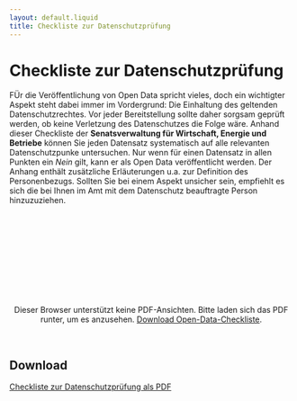 ```yaml
---
layout: default.liquid
title: Checkliste zur Datenschutzprüfung
---
```


# Checkliste zur Datenschutzprüfung

FÜr die Veröffentlichung von Open Data spricht vieles, doch ein wichtigter Aspekt steht dabei immer im Vordergrund: Die Einhaltung des geltenden Datenschutzrechtes. Vor jeder Bereitstellung sollte daher sorgsam geprüft werden, ob keine Verletzung des Datenschutzes die Folge wäre. Anhand dieser Checkliste der **Senatsverwaltung für Wirtschaft, Energie und Betriebe** können Sie jeden Datensatz systematisch auf alle relevanten Datenschutzpunke untersuchen. Nur wenn für einen Datensatz in allen Punkten ein _Nein_ gilt, kann er als Open Data veröffentlicht werden. Der Anhang enthält zusätzliche Erläuterungen u.a. zur Definition des Personenbezugs. Sollten Sie bei einem Aspekt unsicher sein, empfiehlt es sich die bei Ihnen im Amt mit dem Datenschutz beauftragte Person hinzuzuziehen.

<center>
  <object data="/assets/file-download/datenschutz_checkliste.pdf" type="application/pdf" class="pdf">
      <embed src="/assets/file-download/datenschutz_checkliste.pdf">
          <p>Dieser Browser unterstützt keine PDF-Ansichten. Bitte laden sich das PDF runter, um es anzusehen. <a href="/assets/file-download/open_data_checkliste.pdf">Download Open-Data-Checkliste</a>.</p>
  </object>
</center>
<br>

## Download

[Checkliste zur Datenschutzprüfung als PDF](/assets/file-download/datenschutz_checkliste.pdf)
